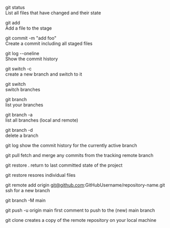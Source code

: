 git status 	
List all files that have changed and their state

git add <filename> 	
Add a file to the stage

git commit -m "add foo" 	
Create a commit including all staged files

git log --oneline 	
Show the commit history

git switch -c <branchname> 	
create a new branch and switch to it

git switch <branchname> 	
switch branches

git branch 	
list your branches

git branch -a 	
list all branches (local and remote)

git branch -d <branchname> 	
delete a branch

git log
show the commit history for the currently active branch

git pull
fetch and merge any commits from the tracking remote branch

git restore .
return to last committed state of the project

git restore <filename>
resores individual files

git remote add origin git@github.com:GitHubUsername/repository-name.git
ssh for a new branch

git branch -M main

git push -u origin main
first comment to push to the (new) main branch

git clone <url>
creates a copy of the remote repository on your local machine